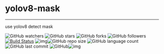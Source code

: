 # yolov8-mask

---

use yolov8 detect mask

![GitHub watchers](https://img.shields.io/github/watchers/isLinXu/yolov8-face.svg?style=social) ![GitHub stars](https://img.shields.io/github/stars/isLinXu/yolov8-face.svg?style=social) ![GitHub forks](https://img.shields.io/github/forks/isLinXu/yolov8-face.svg?style=social) ![GitHub followers](https://img.shields.io/github/followers/isLinXu.svg?style=social)
 [![Build Status](https://img.shields.io/endpoint.svg?url=https%3A%2F%2Factions-badge.atrox.dev%2Fatrox%2Fsync-dotenv%2Fbadge&style=flat)](https://github.com/isLinXu/yolov8-face)  ![img](https://badgen.net/badge/icon/learning?icon=deepscan&label)![GitHub repo size](https://img.shields.io/github/repo-size/isLinXu/yolov8-face.svg?style=flat-square) ![GitHub language count](https://img.shields.io/github/languages/count/isLinXu/yolov8-face)  ![GitHub last commit](https://img.shields.io/github/last-commit/isLinXu/yolov8-face) ![GitHub](https://img.shields.io/github/license/isLinXu/yolov8-face.svg?style=flat-square)![img](https://hits.dwyl.com/isLinXu/yolov8-face.svg)
